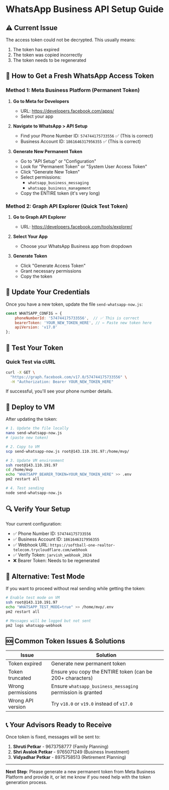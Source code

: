 # WhatsApp Business API Setup Guide

## ⚠️ Current Issue
The access token could not be decrypted. This usually means:
1. The token has expired
2. The token was copied incorrectly
3. The token needs to be regenerated

## 🔄 How to Get a Fresh WhatsApp Access Token

### Method 1: Meta Business Platform (Permanent Token)

1. **Go to Meta for Developers**
   - URL: https://developers.facebook.com/apps/
   - Select your app

2. **Navigate to WhatsApp > API Setup**
   - Find your Phone Number ID: `574744175733556` ✅ (This is correct)
   - Business Account ID: `1861646317956355` ✅ (This is correct)

3. **Generate New Permanent Token**
   - Go to "API Setup" or "Configuration"
   - Look for "Permanent Token" or "System User Access Token"
   - Click "Generate New Token"
   - Select permissions:
     - `whatsapp_business_messaging`
     - `whatsapp_business_management`
   - Copy the ENTIRE token (it's very long)

### Method 2: Graph API Explorer (Quick Test Token)

1. **Go to Graph API Explorer**
   - URL: https://developers.facebook.com/tools/explorer/
   
2. **Select Your App**
   - Choose your WhatsApp Business app from dropdown
   
3. **Generate Token**
   - Click "Generate Access Token"
   - Grant necessary permissions
   - Copy the token

## 📝 Update Your Credentials

Once you have a new token, update the file `send-whatsapp-now.js`:

```javascript
const WHATSAPP_CONFIG = {
    phoneNumberId: '574744175733556',  // ✅ This is correct
    bearerToken: 'YOUR_NEW_TOKEN_HERE', // ← Paste new token here
    apiVersion: 'v17.0'
};
```

## 🧪 Test Your Token

### Quick Test via cURL
```bash
curl -X GET \
  "https://graph.facebook.com/v17.0/574744175733556" \
  -H "Authorization: Bearer YOUR_NEW_TOKEN_HERE"
```

If successful, you'll see your phone number details.

## 🚀 Deploy to VM

After updating the token:

```bash
# 1. Update the file locally
nano send-whatsapp-now.js
# (paste new token)

# 2. Copy to VM
scp send-whatsapp-now.js root@143.110.191.97:/home/mvp/

# 3. Update VM environment
ssh root@143.110.191.97
cd /home/mvp
echo "WHATSAPP_BEARER_TOKEN=YOUR_NEW_TOKEN_HERE" >> .env
pm2 restart all

# 4. Test sending
node send-whatsapp-now.js
```

## 🔍 Verify Your Setup

Your current configuration:
- ✅ Phone Number ID: `574744175733556`
- ✅ Business Account ID: `1861646317956355`
- ✅ Webhook URL: `https://softball-one-realtor-telecom.trycloudflare.com/webhook`
- ✅ Verify Token: `jarvish_webhook_2024`
- ❌ Bearer Token: Needs to be regenerated

## 📱 Alternative: Test Mode

If you want to proceed without real sending while getting the token:

```bash
# Enable test mode on VM
ssh root@143.110.191.97
echo "WHATSAPP_TEST_MODE=true" >> /home/mvp/.env
pm2 restart all

# Messages will be logged but not sent
pm2 logs whatsapp-webhook
```

## 🆘 Common Token Issues & Solutions

| Issue | Solution |
|-------|----------|
| Token expired | Generate new permanent token |
| Token truncated | Ensure you copy the ENTIRE token (can be 200+ characters) |
| Wrong permissions | Ensure `whatsapp_business_messaging` permission is granted |
| Wrong API version | Try `v18.0` or `v19.0` instead of `v17.0` |

## 📞 Your Advisors Ready to Receive

Once token is fixed, messages will be sent to:
1. **Shruti Petkar** - 9673758777 (Family Planning)
2. **Shri Avalok Petkar** - 9765071249 (Business Investment)
3. **Vidyadhar Petkar** - 8975758513 (Retirement Planning)

---

**Next Step**: Please generate a new permanent token from Meta Business Platform and provide it, or let me know if you need help with the token generation process.